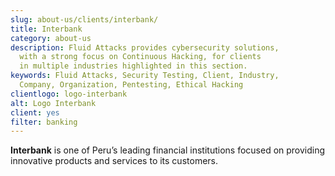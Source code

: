 ```yaml
---
slug: about-us/clients/interbank/
title: Interbank
category: about-us
description: Fluid Attacks provides cybersecurity solutions,
  with a strong focus on Continuous Hacking, for clients
  in multiple industries highlighted in this section.
keywords: Fluid Attacks, Security Testing, Client, Industry,
  Company, Organization, Pentesting, Ethical Hacking
clientlogo: logo-interbank
alt: Logo Interbank
client: yes
filter: banking
---
```


**Interbank** is one of Peru’s leading financial institutions focused on
providing innovative products and services to its customers.

